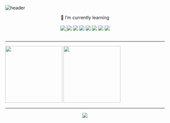 ![header](https://capsule-render.vercel.app/api?type=waving&color=timeGradient&height=200&section=header&text=Let's%20Git%20It&fontSize=70&section=footer)

<div align="center">
🌱 I’m currently learning <br>
  <br>
<a href = https://github.com/Choi-09/Java> <img src="https://img.shields.io/badge/Java-007396?style=flat&logo=OpenJDK&logoColor=white"/> </a>
<a href = https://github.com/Choi-09/FrondEnd> <img src="https://img.shields.io/badge/HTML5-E34F26?style=flat&logo=HTML5&logoColor=white"/></a> 
<a href = https://github.com/Choi-09/FrondEnd> <img src="https://img.shields.io/badge/CSS3-1572B6?style=flat&logo=CSS3&logoColor=white"/></a> 
<a href = https://github.com/Choi-09/ES6> <img src="https://img.shields.io/badge/JavaScript-F7DF1E?style=flat&logo=JavaScript&logoColor=white"/></a>
<a href = https://github.com/Choi-09/React> <img src="https://img.shields.io/badge/react-61DAFB?style=flat&logo=react&logoColor=white"></a>
<a href = https://github.com/Choi-09/MySQL> <img src="https://img.shields.io/badge/MySQL-4479A1?style=flat&logo=MySQL&logoColor=white"/></a>
<a href = https://github.com/Choi-09/Python> <img src="https://img.shields.io/badge/Python-3766AB?style=flat&logo=Python&logoColor=white"/></a>
<a href = https://github.com/Choi-09/R> <img src="https://img.shields.io/badge/R-276DC3?style=flat&logo=R&logoColor=#276DC3"/></a>
</div><br>

***

<!--
- 🔭 I’m currently working on ...

- 👯 I’m looking to collaborate on ...
- 🤔 I’m looking for help with ...
- 💬 Ask me about ...
- 📫 How to reach me: ...
- 😄 Pronouns: ...
- ⚡ Fun fact: ...
-->

<p align = "left">
  <img height="180em"  src="https://github-readme-stats.vercel.app/api?username=Choi-09&show_icons=true&include_all_commits=true">
  <img height="180em"  src="https://github-readme-stats.vercel.app/api/top-langs/?username=Choi-09&layout=compact">
</p>

***

<div align = "center">
<a href="https://hits.seeyoufarm.com"><img src="https://hits.seeyoufarm.com/api/count/incr/badge.svg?url=https%3A%2F%2Fgithub.com%2FChoi-09%2F&count_bg=%23F37022&title_bg=%23000000&icon=&icon_color=%23E7E7E7&title=hits&edge_flat=false"/></a>
</div>

